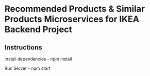 # Recommended Products & Similar Products Microservices for IKEA Backend Project

## Instructions
Install dependencies - npm install

Run Server - npm start